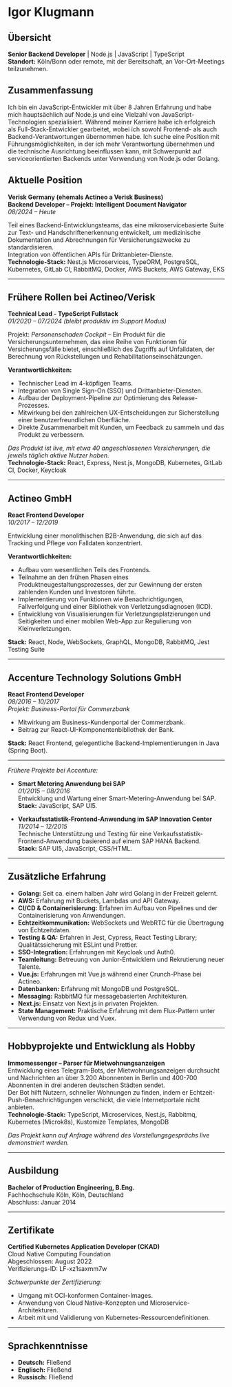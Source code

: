 # Igor Klugmann

## Übersicht
**Senior Backend Developer** | Node.js | JavaScript | TypeScript  
**Standort:** Köln/Bonn oder remote, mit der Bereitschaft, an Vor-Ort-Meetings teilzunehmen.

## Zusammenfassung
Ich bin ein JavaScript-Entwickler mit über 8 Jahren Erfahrung und habe mich hauptsächlich auf Node.js und eine Vielzahl von JavaScript-Technologien spezialisiert. Während meiner Karriere habe ich erfolgreich als Full-Stack-Entwickler gearbeitet, wobei ich sowohl Frontend- als auch Backend-Verantwortungen übernommen habe. Ich suche eine Position mit Führungsmöglichkeiten, in der ich mehr Verantwortung übernehmen und die technische Ausrichtung beeinflussen kann, mit Schwerpunkt auf serviceorientierten Backends unter Verwendung von Node.js oder Golang.

## Aktuelle Position

**Verisk Germany (ehemals Actineo a Verisk Business)**  
**Backend Developer – Projekt: Intelligent Document Navigator**  
_08/2024 – Heute_

Teil eines Backend-Entwicklungsteams, das eine mikroservicebasierte Suite zur Text- und Handschriftenerkennung entwickelt, um medizinische Dokumentation und Abrechnungen für Versicherungszwecke zu standardisieren.  
Integration von öffentlichen APIs für Drittanbieter-Dienste.  
**Technologie-Stack:** Nest.js Microservices, TypeORM, PostgreSQL, Kubernetes, GitLab CI, RabbitMQ, Docker, AWS Buckets, AWS Gateway, EKS

---

## Frühere Rollen bei Actineo/Verisk

**Technical Lead - TypeScript Fullstack**  
_01/2020 – 07/2024 (bleibt produktiv im Support Modus)_

Projekt: *Personenschaden Cockpit* – Ein Produkt für die Versicherungsunternehmen, das eine Reihe von Funktionen für Versicherungsfälle bietet, einschließlich des Zugriffs auf Unfalldaten, der Berechnung von Rückstellungen und Rehabilitationseinschätzungen.

**Verantwortlichkeiten:**
- Technischer Lead im 4-köpfigen Teams.
- Integration von Single Sign-On (SSO) und Drittanbieter-Diensten.
- Aufbau der Deployment-Pipeline zur Optimierung des Release-Prozesses.
- Mitwirkung bei den zahlreichen UX-Entscheidungen zur Sicherstellung einer benutzerfreundlichen Oberfläche.
- Direkte Zusammenarbeit mit Kunden, um Feedback zu sammeln und das Produkt zu verbessern.

*Das Produkt ist live, mit etwa 40 angeschlossenen Versicherungen, die jeweils täglich aktive Nutzer haben.*  
**Technologie-Stack:** React, Express, Nest.js, MongoDB, Kubernetes, GitLab CI, Docker, Keycloak

---

## Actineo GmbH

**React Frontend Developer**  
_10/2017 – 12/2019_

Entwicklung einer monolithischen B2B-Anwendung, die sich auf das Tracking und Pflege von Falldaten konzentriert.

**Verantwortlichkeiten:**
- Aufbau vom wesentlichen Teils des Frontends.
- Teilnahme an den frühen Phasen eines Produktneugestaltungsprozesses, der zur Gewinnung der ersten zahlenden Kunden und Investoren führte.
- Implementierung von Funktionen wie Benachrichtigungen, Fallverfolgung und einer Bibliothek von Verletzungsdiagnosen (ICD).
- Entwicklung von Visualisierungen für Verletzungsplatzierungen und Seitigkeiten und einer mobilen Web-App zur Regulierung von Kleinverletzungen.

**Stack:** React, Node, WebSockets, GraphQL, MongoDB, RabbitMQ, Jest Testing Suite

---

## Accenture Technology Solutions GmbH

**React Frontend Developer**  
_08/2016 – 10/2017_  
*Projekt: Business-Portal für Commerzbank*

- Mitwirkung am Business-Kundenportal der Commerzbank.
- Beitrag zur React-UI-Komponentenbibliothek der Bank.

**Stack:** React Frontend, gelegentliche Backend-Implementierungen in Java (Spring Boot).

---

*Frühere Projekte bei Accenture:*

- **Smart Metering Anwendung bei SAP**  
  _01/2015 – 08/2016_  
  Entwicklung und Wartung einer Smart-Metering-Anwendung bei SAP.  
  **Stack:** JavaScript, SAP UI5.

- **Verkaufsstatistik-Frontend-Anwendung im SAP Innovation Center**  
  _11/2014 – 12/2015_  
  Technische Unterstützung und Testing für eine Verkaufsstatistik-Frontend-Anwendung basierend auf einem SAP HANA Backend.  
  **Stack:** SAP UI5, JavaScript, CSS/HTML.

---

## Zusätzliche Erfahrung

- **Golang:** Seit ca. einem halben Jahr wird Golang in der Freizeit gelernt.
- **AWS:** Erfahrung mit Buckets, Lambdas und API Gateway.
- **CI/CD & Containerisierung:** Erfahren im Aufbau von Pipelines und der Containerisierung von Anwendungen.
- **Echtzeitkommunikation:** WebSockets und WebRTC für die Übertragung von Echtzeitdaten.
- **Testing & QA:** Erfahren in Jest, Cypress, React Testing Library; Qualitätssicherung mit ESLint und Prettier.
- **SSO-Integration:** Erfahrungen mit Keycloak und Auth0.
- **Teamleitung:** Betreuung von Junior-Entwicklern und Rekrutierung neuer Talente.
- **Vue.js:** Erfahrungen mit Vue.js während einer Crunch-Phase bei Actineo.
- **Datenbanken:** Erfahrung mit MongoDB und PostgreSQL.
- **Messaging:** RabbitMQ für messagebasierten Architekturen.
- **Next.js:** Einsatz von Next.js in privaten Projekten.
- **State Management:** Praktische Erfahrung mit dem Flux-Pattern unter Verwendung von Redux und Vuex.

---

## Hobbyprojekte und Entwicklung als Hobby

**Immomessenger – Parser für Mietwohnungsanzeigen**  
Entwicklung eines Telegram-Bots, der Mietwohnungsanzeigen durchsucht und Nachrichten an über 3.200 Abonnenten in Berlin und 400-700 Abonnenten in drei anderen deutschen Städten sendet.  
Der Bot hilft Nutzern, schneller Wohnungen zu finden, indem er Echtzeit-Push-Benachrichtigungen verschickt, die viele Internetportale nicht anbieten.  
**Technologie-Stack:** TypeScript, Microservices, Nest.js, Rabbitmq, Kubernetes (Microk8s), Kustomize Templates, MongoDB

_Das Projekt kann auf Anfrage während des Vorstellungsgesprächs live demonstriert werden._

---

## Ausbildung

**Bachelor of Production Engineering, B.Eng.**  
Fachhochschule Köln, Köln, Deutschland  
Abschluss: Januar 2014

---

## Zertifikate

**Certified Kubernetes Application Developer (CKAD)**  
Cloud Native Computing Foundation  
Abgeschlossen: August 2022  
Verifizierungs-ID: LF-xz1saxmm7w

_Schwerpunkte der Zertifizierung:_
- Umgang mit OCI-konformen Container-Images.
- Anwendung von Cloud Native-Konzepten und Microservice-Architekturen.
- Arbeit mit und Validierung von Kubernetes-Ressourcendefinitionen.

---

## Sprachkenntnisse

- **Deutsch:** Fließend
- **Englisch:** Fließend
- **Russisch:** Fließend

